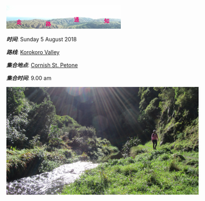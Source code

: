 ![skyline](_images/skyline2.png)

***时间***: Sunday 5 August 2018

***路线***: [Korokoro Valley](http://tracks.org.nz/track/show/99)

***集合地点***: [Cornish St. Petone](https://www.google.co.nz/maps/place/41%C2%B013'19.9%22S+174%C2%B051'40.1%22E/@-41.2221884,174.8602101,18.19z/data=!4m5!3m4!1s0x0:0x0!8m2!3d-41.222193!4d174.861149)

***集合时间***: 9.00 am






![korokoro1](_images/korokoro1.jpg)



